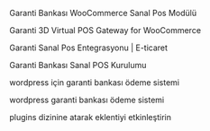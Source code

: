 Garanti Bankası WooCommerce Sanal Pos Modülü

Garanti 3D Virtual POS Gateway for WooCommerce

Garanti Sanal Pos Entegrasyonu | E-ticaret

Garanti Bankası Sanal POS Kurulumu


wordpress için garanti bankası ödeme sistemi 

wordpress garanti bankası ödeme sistemi 

plugins dizinine atarak eklentiyi etkinleştirin
